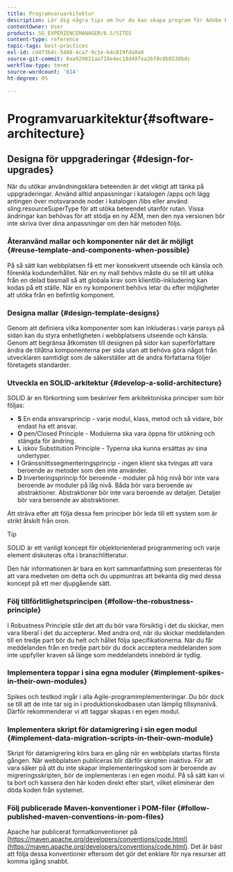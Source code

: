 ```yaml
---
title: Programvaruarkitektur
description: Lär dig några tips om hur du kan skapa program för Adobe Experience Manager.
contentOwner: User
products: SG_EXPERIENCEMANAGER/6.5/SITES
content-type: reference
topic-tags: best-practices
exl-id: cd4f3b4c-5488-4ca7-9c1e-b4c819fda8e8
source-git-commit: 0aa929021aa724e4ec18d49fea26f8c0b0538bdc
workflow-type: tm+mt
source-wordcount: '614'
ht-degree: 0%

---
```


# Programvaruarkitektur{#software-architecture}

## Designa för uppgraderingar {#design-for-upgrades}

När du utökar användningsklara beteenden är det viktigt att tänka på uppgraderingar. Använd alltid anpassningar i katalogen /apps och lägg antingen över motsvarande noder i katalogen /libs eller använd sling:resourceSuperType för att utöka beteendet utanför rutan. Vissa ändringar kan behövas för att stödja en ny AEM, men den nya versionen bör inte skriva över dina anpassningar om den här metoden följs.

### Återanvänd mallar och komponenter när det är möjligt {#reuse-template-and-components-when-possible}

På så sätt kan webbplatsen få ett mer konsekvent utseende och känsla och förenkla kodunderhållet. När en ny mall behövs måste du se till att utöka från en delad basmall så att globala krav som klientlib-inkludering kan kodas på ett ställe. När en ny komponent behövs letar du efter möjligheter att utöka från en befintlig komponent.

### Designa mallar {#design-template-designs}

Genom att definiera vilka komponenter som kan inkluderas i varje parsys på sidan kan du styra enhetligheten i webbplatsens utseende och känsla. Genom att begränsa åtkomsten till designen på sidor kan superförfattare ändra de tillåtna komponenterna per sida utan att behöva göra något från utvecklaren samtidigt som de säkerställer att de andra författarna följer företagets standarder.

### Utveckla en SOLID-arkitektur {#develop-a-solid-architecture}

SOLID är en förkortning som beskriver fem arkitektoniska principer som bör följas:

* **S** En enda ansvarsprincip - varje modul, klass, metod och så vidare, bör endast ha ett ansvar.
* **O** pen/Closed Principle - Modulerna ska vara öppna för utökning och stängda för ändring.
* **L** iskov Substitution Principle - Typerna ska kunna ersättas av sina undertyper.
* **I** Gränssnittssegmenteringsprincip - ingen klient ska tvingas att vara beroende av metoder som den inte använder.
* **D** Inverteringsprincip för beroende - moduler på hög nivå bör inte vara beroende av moduler på låg nivå. Båda bör vara beroende av abstraktioner. Abstraktioner bör inte vara beroende av detaljer. Detaljer bör vara beroende av abstraktioner.

Att sträva efter att följa dessa fem principer bör leda till ett system som är strikt åtskilt från oron.

>[!TIP]
>
>SOLID är ett vanligt koncept för objektorienterad programmering och varje element diskuteras ofta i branschlitteratur.
>
>Den här informationen är bara en kort sammanfattning som presenteras för att vara medveten om detta och du uppmuntras att bekanta dig med dessa koncept på ett mer djupgående sätt.

### Följ tillförlitlighetsprincipen {#follow-the-robustness-principle}

I Robustness Principle står det att du bör vara försiktig i det du skickar, men vara liberal i det du accepterar. Med andra ord, när du skickar meddelanden till en tredje part bör du helt och hållet följa specifikationerna. När du får meddelanden från en tredje part bör du dock acceptera meddelanden som inte uppfyller kraven så länge som meddelandets innebörd är tydlig.

### Implementera toppar i sina egna moduler {#implement-spikes-in-their-own-modules}

Spikes och testkod ingår i alla Agile-programimplementeringar. Du bör dock se till att de inte tar sig in i produktionskodbasen utan lämplig tillsynsnivå. Därför rekommenderar vi att taggar skapas i en egen modul.

### Implementera skript för datamigrering i sin egen modul {#implement-data-migration-scripts-in-their-own-module}

Skript för datamigrering körs bara en gång när en webbplats startas första gången. När webbplatsen publiceras blir därför skripten inaktiva. För att vara säker på att du inte skapar implementeringskod som är beroende av migreringsskripten, bör de implementeras i en egen modul. På så sätt kan vi ta bort och kassera den här koden direkt efter start, vilket eliminerar den döda koden från systemet.

### Följ publicerade Maven-konventioner i POM-filer {#follow-published-maven-conventions-in-pom-files}

Apache har publicerat formatkonventioner på [https://maven.apache.org/developers/conventions/code.html](https://maven.apache.org/developers/conventions/code.html). Det är bäst att följa dessa konventioner eftersom det gör det enklare för nya resurser att komma igång snabbt.
